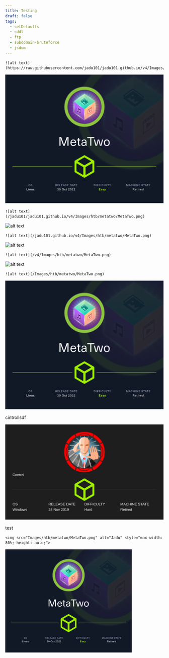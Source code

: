 ```yaml
---
title: Testing
draft: false
tags:
  - setDefaults
  - sddl
  - ftp
  - subdomain-bruteforce
  - jsdom
---
```

```
![alt text](https://raw.githubusercontent.com/jadu101/jadu101.github.io/v4/Images/htb/metatwo/MetaTwo.png)
```

![alt text](https://raw.githubusercontent.com/jadu101/jadu101.github.io/v4/Images/htb/metatwo/MetaTwo.png)

```
![alt text](/jadu101/jadu101.github.io/v4/Images/htb/metatwo/MetaTwo.png)
```

![alt text](/jadu101/jadu101.github.io/v4/Images/htb/metatwo/MetaTwo.png)


```
![alt text](/jadu101.github.io/v4/Images/htb/metatwo/MetaTwo.png)
```

![alt text](/jadu101.github.io/v4/Images/htb/metatwo/MetaTwo.png)


```
![alt text](/v4/Images/htb/metatwo/MetaTwo.png)
```

![alt text](/v4/Images/htb/metatwo/MetaTwo.png)

```
![alt text](/Images/htb/metatwo/MetaTwo.png)
```

![alt text](/Images/htb/metatwo/MetaTwo.png)


cintrollsdf

![sadasd](../../../Control%20(2).png)



test

```
<img src="Images/htb/metatwo/MetaTwo.png" alt="Jadu" style="max-width: 80%; height: auto;">
```

<img src="Images/htb/metatwo/MetaTwo.png" alt="Jadu" style="max-width: 80%; height: auto;">